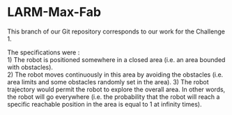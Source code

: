 # LARM-Max-Fab
This branch of our Git repository corresponds to our work for the Challenge 1.  
  
The specifications were :  
	1) The robot is positioned somewhere in a closed area (i.e. an area bounded with obstacles).  
	2) The robot moves continuously in this area by avoiding the obstacles (i.e. area limits and some obstacles randomly set in the area).
	3) The robot trajectory would permit the robot to explore the overall area. In other words, the robot will go everywhere (i.e. the probability that the robot
      will reach a specific reachable position in the area is equal to 1 at infinity times).  
        
        
